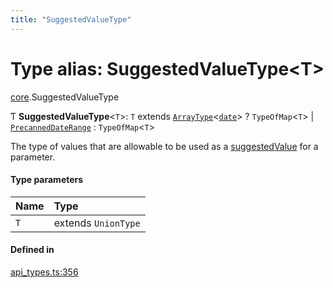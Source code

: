 ```yaml
---
title: "SuggestedValueType"
---
```

# Type alias: SuggestedValueType<T\>

[core](../modules/core.md).SuggestedValueType

Ƭ **SuggestedValueType**<`T`\>: `T` extends [`ArrayType`](../interfaces/core.ArrayType.md)<[`date`](../enums/core.Type.md#date)\> ? `TypeOfMap`<`T`\> \| [`PrecannedDateRange`](../enums/core.PrecannedDateRange.md) : `TypeOfMap`<`T`\>

The type of values that are allowable to be used as a [suggestedValue](../interfaces/core.ParamDef.md#suggestedvalue) for a parameter.

#### Type parameters

| Name | Type |
| :------ | :------ |
| `T` | extends `UnionType` |

#### Defined in

[api_types.ts:356](https://github.com/coda/packs-sdk/blob/main/api_types.ts#L356)
